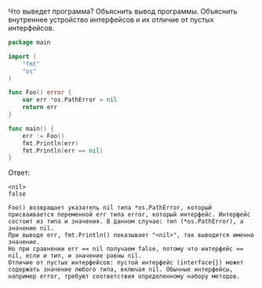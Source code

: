 Что выведет программа? Объяснить вывод программы. Объяснить внутреннее устройство интерфейсов и их отличие от пустых интерфейсов.

```go
package main

import (
	"fmt"
	"os"
)

func Foo() error {
	var err *os.PathError = nil
	return err
}

func main() {
	err := Foo()
	fmt.Println(err)
	fmt.Println(err == nil)
}
```

Ответ:
```
<nil>
false

Foo() возвращает указатель nil типа *os.PathError, который присваивается переменной err типа error, который интерфейс. Интерфейс состоит из типа и значения. В данном случае: тип (*os.PathError), а значение nil.
При выводе err, fmt.Println() показывает "<nil>", так выводится именно значение.
Но при сравнении err == nil получаем false, потому что интерфейс == nil, если и тип, и значение равны nil.
Отличие от пустых интерфейсов: пустой интерфейс (interface{}) может содержать значение любого типа, включая nil. Обычные интерфейсы, например error, требуют соответствия определенному набору методов.
```